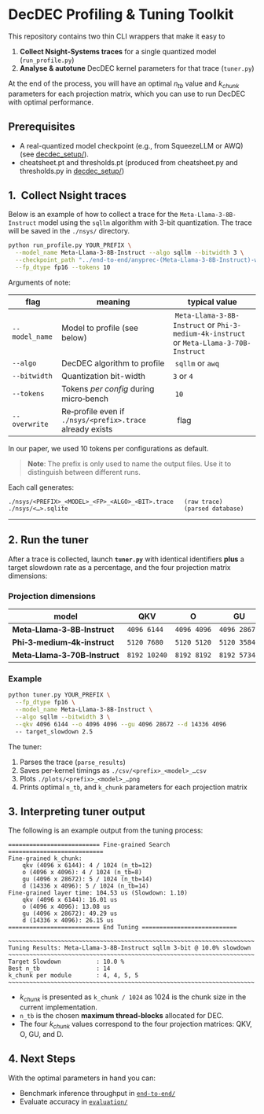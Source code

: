 # DecDEC Profiling & Tuning Toolkit

This repository contains two thin CLI wrappers that make it easy to

1. **Collect Nsight‑Systems traces** for a single quantized model (`run_profile.py`)
2. **Analyse & autotune** DecDEC kernel parameters for that trace (`tuner.py`)

At the end of the process, you will have an optimal $n_{tb}$ value and $k_{chunk}$ parameters for each projection matrix, which you can use to run DecDEC with optimal performance.

## Prerequisites

- A real-quantized model checkpoint (e.g., from SqueezeLLM or AWQ) (see [decdec_setup/](../decdec_setup/)).
- cheatsheet.pt and thresholds.pt (produced from cheatsheet.py and thresholds.py in [decdec_setup/](../decdec_setup/))

## 1.  Collect Nsight traces

Below is an example of how to collect a trace for the `Meta-Llama-3-8B-Instruct` model using the `sqllm` algorithm with 3-bit quantization. The trace will be saved in the `./nsys/` directory.

```bash
python run_profile.py YOUR_PREFIX \
  --model_name Meta-Llama-3-8B-Instruct --algo sqllm --bitwidth 3 \
  --checkpoint_path "../end-to-end/anyprec-(Meta-Llama-3-8B-Instruct)-w3_orig3-gc1-c4_s100_blk512" \
  --fp_dtype fp16 --tokens 10

```

Arguments of note:

| flag | meaning | typical value |
|------|---------|---------------|
| `--model_name` | Model to profile (see below) | `Meta-Llama-3-8B-Instruct` or `Phi-3-medium-4k-instruct` or `Meta-Llama-3-70B-Instruct` |
| `--algo` | DecDEC algorithm to profile | `sqllm` or `awq` |
| `--bitwidth` | Quantization bit-width | `3` or `4` |
| `--tokens` | Tokens *per config* during micro‑bench | `10` |
| `--overwrite` | Re‑profile even if `./nsys/<prefix>.trace` already exists |  flag |

In our paper, we used 10 tokens per configurations as default.

> **Note**: The prefix is only used to name the output files. Use it to distinguish between different runs.

Each call generates:

```
./nsys/<PREFIX>_<MODEL>_<FP>_<ALGO>_<BIT>.trace   (raw trace)
./nsys/<…>.sqlite                                 (parsed database)
```

---

## 2. Run the tuner

After a trace is collected, launch **`tuner.py`** with identical identifiers **plus** a target slowdown rate as a percentage, and the four projection matrix dimensions:

### Projection dimensions

| model | QKV | O | GU | D |
|-------|-----|---|----|---|
| **Meta‑Llama‑3‑8B‑Instruct** | `4096 6144` | `4096 4096` | `4096 28672` | `14336 4096` |
| **Phi‑3‑medium‑4k‑instruct** | `5120 7680` | `5120 5120` | `5120 35840` | `17920 5120` |
| **Meta‑Llama‑3‑70B‑Instruct** | `8192 10240` | `8192 8192` | `8192 57344` | `28672 8192` |

### Example

```bash
python tuner.py YOUR_PREFIX \
  --fp_dtype fp16 \
  --model_name Meta-Llama-3-8B-Instruct \
  --algo sqllm --bitwidth 3 \
  --qkv 4096 6144 --o 4096 4096 --gu 4096 28672 --d 14336 4096
  -- target_slowdown 2.5
```

The tuner:

1. Parses the trace (`parse_results`)
2. Saves per‑kernel timings as `./csv/<prefix>_<model>_…csv`
3. Plots `./plots/<prefix>_<model>_…png`
4. Prints optimal `n_tb`, and `k_chunk` parameters for each projection matrix


## 3. Interpreting tuner output

The following is an example output from the tuning process:
```
========================== Fine-grained Search ===========================
Fine-grained k_chunk:
    qkv (4096 x 6144): 4 / 1024 (n_tb=12)
    o (4096 x 4096): 4 / 1024 (n_tb=8)
    gu (4096 x 28672): 5 / 1024 (n_tb=14)
    d (14336 x 4096): 5 / 1024 (n_tb=14)
Fine-grained layer time: 104.53 us (Slowdown: 1.10)
    qkv (4096 x 6144): 16.01 us 
    o (4096 x 4096): 13.08 us 
    gu (4096 x 28672): 49.29 us 
    d (14336 x 4096): 26.15 us 
========================== End Tuning ===========================

~~~~~~~~~~~~~~~~~~~~~~~~~~~~~~~~~~~~~~~~~~~~~~~~~~~~~~~~~~~~~~~~~~~~~~
Tuning Results: Meta-Llama-3-8B-Instruct sqllm 3-bit @ 10.0% slowdown
~~~~~~~~~~~~~~~~~~~~~~~~~~~~~~~~~~~~~~~~~~~~~~~~~~~~~~~~~~~~~~~~~~~~~~
Target Slowdown          : 10.0 %
Best n_tb                : 14
k_chunk per module       : 4, 4, 5, 5
~~~~~~~~~~~~~~~~~~~~~~~~~~~~~~~~~~~~~~~~~~~~~~~~~~~~~~~~~~~~~~~~~~~~~~
```

* $k_{chunk}$ is presented as `k_chunk / 1024` as 1024 is the chunk size in the current implementation.
* `n_tb` is the chosen **maximum thread‑blocks** allocated for DEC.
* The four $k_{chunk}$ values correspond to the four projection matrices: QKV, O, GU, and D.

## 4. Next Steps

With the optimal parameters in hand you can:

- Benchmark inference throughput in [`end-to-end/`](../end-to-end/)
- Evaluate accuracy in [`evaluation/`](../evaluation/)
